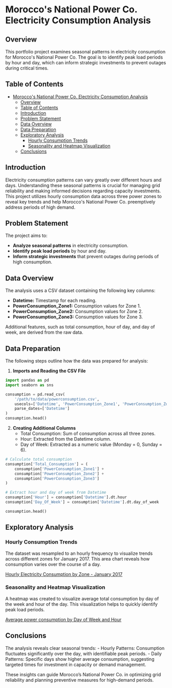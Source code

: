 # Morocco's National Power Co. Electricity Consumption Analysis

## Overview

This portfolio project examines seasonal patterns in electricity consumption for Morocco's National Power Co. The goal is to identify peak load periods by hour and day, which can inform strategic investments to prevent outages during critical times.

## Table of Contents

- [Morocco's National Power Co. Electricity Consumption Analysis](#moroccos-national-power-co-electricity-consumption-analysis)
  - [Overview](#overview)
  - [Table of Contents](#table-of-contents)
  - [Introduction](#introduction)
  - [Problem Statement](#problem-statement)
  - [Data Overview](#data-overview)
  - [Data Preparation](#data-preparation)
  - [Exploratory Analysis](#exploratory-analysis)
    - [Hourly Consumption Trends](#hourly-consumption-trends)
    - [Seasonality and Heatmap Visualization](#seasonality-and-heatmap-visualization)
  - [Conclusions](#conclusions)

## Introduction

Electricity consumption patterns can vary greatly over different hours and days. Understanding these seasonal patterns is crucial for managing grid reliability and making informed decisions regarding capacity investments. This project utilizes hourly consumption data across three power zones to reveal key trends and help Morocco's National Power Co. preemptively address periods of high demand.

## Problem Statement

The project aims to:

- **Analyze seasonal patterns** in electricity consumption.
- **Identify peak load periods** by hour and day.
- **Inform strategic investments** that prevent outages during periods of high consumption.

## Data Overview

The analysis uses a CSV dataset containing the following key columns:

- **Datetime:** Timestamp for each reading.
- **PowerConsumption_Zone1:** Consumption values for Zone 1.
- **PowerConsumption_Zone2:** Consumption values for Zone 2.
- **PowerConsumption_Zone3:** Consumption values for Zone 3.

Additional features, such as total consumption, hour of day, and day of week, are derived from the raw data.

## Data Preparation

The following steps outline how the data was prepared for analysis:

1. **Imports and Reading the CSV File**

```python
import pandas as pd
import seaborn as sns

consumption = pd.read_csv(
    '/path/to/data/powerconsumption.csv',
    usecols=['Datetime', 'PowerConsumption_Zone1', 'PowerConsumption_Zone2', 'PowerConsumption_Zone3'],
    parse_dates=['Datetime']
)
consumption.head()
```

2. **Creating Additional Columns**
    - Total Consumption: Sum of consumption across all three zones.
    - Hour: Extracted from the Datetime column.
    - Day of Week: Extracted as a numeric value (Monday = 0, Sunday = 6).

```python
# Calculate total consumption
consumption['Total_Consumption'] = (
    consumption['PowerConsumption_Zone1'] +
    consumption['PowerConsumption_Zone2'] +
    consumption['PowerConsumption_Zone3']
)

# Extract hour and day of week from Datetime
consumption['Hour'] = consumption['Datetime'].dt.hour
consumption['Day_Of_Week'] = consumption['Datetime'].dt.day_of_week

consumption.head()
```

## Exploratory Analysis

### Hourly Consumption Trends

The dataset was resampled to an hourly frequency to visualize trends across different zones for January 2017. This area chart reveals how consumption varies over the course of a day.

[Hourly Electricity Consumption by Zone - January 2017](/assets/stacked_area.png)

### Seasonality and Heatmap Visualization

A heatmap was created to visualize average total consumption by day of the week and hour of the day. This visualization helps to quickly identify peak load periods.

[Average power consumption by Day of Week and Hour](/assets/heatmap.png)

## Conclusions

The analysis reveals clear seasonal trends:
    - Hourly Patterns: Consumption fluctuates significantly over the day, with identifiable peak periods.
    - Daily Patterns: Specific days show higher average consumption, suggesting targeted times for investment in capacity or demand management.

These insights can guide Morocco’s National Power Co. in optimizing grid reliability and planning preventive measures for high-demand periods.